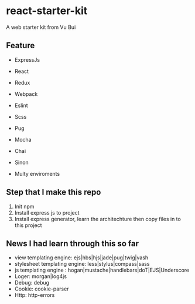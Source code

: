 # react-starter-kit

A web starter kit from Vu Bui

## Feature

- ExpressJs
- React
- Redux
  
- Webpack
- Eslint
- Scss
- Pug

- Mocha
- Chai
- Sinon

- Multy enviroments

## Step that I make this repo

1. Init npm
2. Install express js to project
3. Install express generator, learn the architechture then copy files in to this project

## News I had learn through this so far

- view templating engine: ejs|hbs|hjs|jade|pug|twig|vash
- stylesheet templating engine: less|stylus|compass|sass
- js templating engine : hogan|mustache|handlebars|doT|EJS|Underscore
- Loger: morgan|log4js
- Debug: debug
- Cookie: cookie-parser
- Http: http-errors